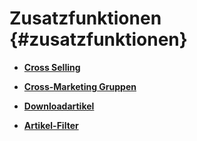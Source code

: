 # Zusatzfunktionen {#zusatzfunktionen}

-   **[Cross Selling](8_6_1_Cross_Selling.md)**  

-   **[Cross-Marketing Gruppen](8_6_4_CrossMarketingGruppen.md)**  

-   **[Downloadartikel](8_6_2_Downloadartikel.md)**  

-   **[Artikel-Filter](8_6_3_Artikel_Filter.md)**  




